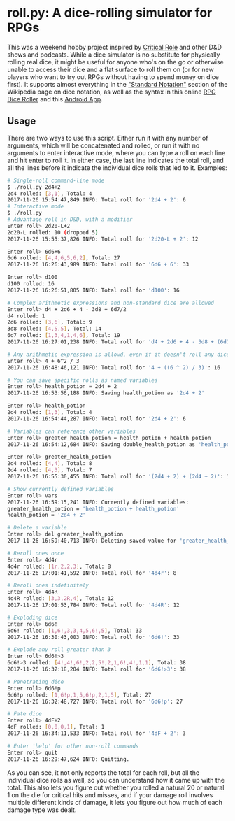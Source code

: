 # roll.py: A dice-rolling simulator for RPGs

This was a weekend hobby project inspired by [Critical Role][1] and
other D&D shows and podcasts. While a dice simulator is no substitute
for physically rolling real dice, it might be useful for anyone who's
on the go or otherwise unable to access their dice and a flat surface
to roll them on (or for new players who want to try out RPGs without
having to spend money on dice first). It supports almost everything in
the ["Standard Notation"][2] section of the Wikipedia page on dice
notation, as well as the syntax in this online [RPG Dice Roller][3]
and this [Android App][4].

[1]: http://geekandsundry.com/shows/critical-role/
[2]: https://en.wikipedia.org/wiki/Dice_notation#Standard_notation
[3]: http://rpg.greenimp.co.uk/dice-roller/
[4]: https://www.critdice.com/roll-advanced-dice

## Usage

There are two ways to use this script. Either run it with any number
of arguments, which will be concatenated and rolled, or run it with no
arguments to enter interactive mode, where you can type a roll on each
line and hit enter to roll it. In either case, the last line indicates
the total roll, and all the lines before it indicate the individual
dice rolls that led to it. Examples:

```bash
# Single-roll command-line mode
$ ./roll.py 2d4+2
2d4 rolled: [3,1], Total: 4
2017-11-26 15:54:47,849 INFO: Total roll for '2d4 + 2': 6
# Interactive mode
$ ./roll.py
# Advantage roll in D&D, with a modifier
Enter roll> 2d20-L+2
2d20-L rolled: 10 (dropped 5)
2017-11-26 15:55:37,826 INFO: Total roll for '2d20-L + 2': 12

Enter roll> 6d6+6
6d6 rolled: [4,4,6,5,6,2], Total: 27
2017-11-26 16:26:43,989 INFO: Total roll for '6d6 + 6': 33

Enter roll> d100
d100 rolled: 16
2017-11-26 16:26:51,805 INFO: Total roll for 'd100': 16

# Complex arithmetic expressions and non-standard dice are allowed
Enter roll> d4 + 2d6 + 4 - 3d8 + 6d7/2
d4 rolled: 1
2d6 rolled: [3,6], Total: 9
3d8 rolled: [4,5,5], Total: 14
6d7 rolled: [1,3,4,1,4,6], Total: 19
2017-11-26 16:27:01,238 INFO: Total roll for 'd4 + 2d6 + 4 - 3d8 + (6d7 / 2)': 9.5

# Any arithmetic expression is allowd, even if it doesn't roll any dice
Enter roll> 4 + 6^2 / 3
2017-11-26 16:48:46,121 INFO: Total roll for '4 + ((6 ^ 2) / 3)': 16

# You can save specific rolls as named variables
Enter roll> health_potion = 2d4 + 2
2017-11-26 16:53:56,188 INFO: Saving health_potion as '2d4 + 2'

Enter roll> health_potion
2d4 rolled: [1,3], Total: 4
2017-11-26 16:54:44,287 INFO: Total roll for '2d4 + 2': 6

# Variables can reference other variables
Enter roll> greater_health_potion = health_potion + health_potion
2017-11-26 16:54:12,684 INFO: Saving double_health_potion as 'health_potion + health_potion'

Enter roll> greater_health_potion
2d4 rolled: [4,4], Total: 8
2d4 rolled: [4,3], Total: 7
2017-11-26 16:55:30,455 INFO: Total roll for '(2d4 + 2) + (2d4 + 2)': 19

# Show currently defined variables
Enter roll> vars
2017-11-26 16:59:15,241 INFO: Currently defined variables:
greater_health_potion = 'health_potion + health_potion'
health_potion = '2d4 + 2'

# Delete a variable
Enter roll> del greater_health_potion
2017-11-26 16:59:40,713 INFO: Deleting saved value for 'greater_health_potion'.

# Reroll ones once
Enter roll> 4d4r
4d4r rolled: [1r,2,2,3], Total: 8
2017-11-26 17:01:41,592 INFO: Total roll for '4d4r': 8

# Reroll ones indefinitely
Enter roll> 4d4R
4d4R rolled: [3,3,2R,4], Total: 12
2017-11-26 17:01:53,784 INFO: Total roll for '4d4R': 12

# Exploding dice
Enter roll> 6d6!
6d6! rolled: [1,6!,3,3,4,5,6!,5], Total: 33
2017-11-26 16:30:43,003 INFO: Total roll for '6d6!': 33

# Explode any roll greater than 3
Enter roll> 6d6!>3
6d6!>3 rolled: [4!,4!,6!,2,2,5!,2,1,6!,4!,1,1], Total: 38
2017-11-26 16:32:18,204 INFO: Total roll for '6d6!>3': 38

# Penetrating dice
Enter roll> 6d6!p
6d6!p rolled: [1,6!p,1,5,6!p,2,1,5], Total: 27
2017-11-26 16:32:48,727 INFO: Total roll for '6d6!p': 27

# Fate dice
Enter roll> 4dF+2
4dF rolled: [0,0,0,1], Total: 1
2017-11-26 16:34:11,533 INFO: Total roll for '4dF + 2': 3

# Enter 'help' for other non-roll commands
Enter roll> quit
2017-11-26 16:29:47,624 INFO: Quitting.
```

As you can see, it not only reports the total for each roll, but all
the individual dice rolls as well, so you can understand how it came
up with the total. This also lets you figure out whether you rolled a
natural 20 or natural 1 on the die for critical hits and misses, and
if your damage roll involves multiple different kinds of damage, it
lets you figure out how much of each damage type was dealt.

